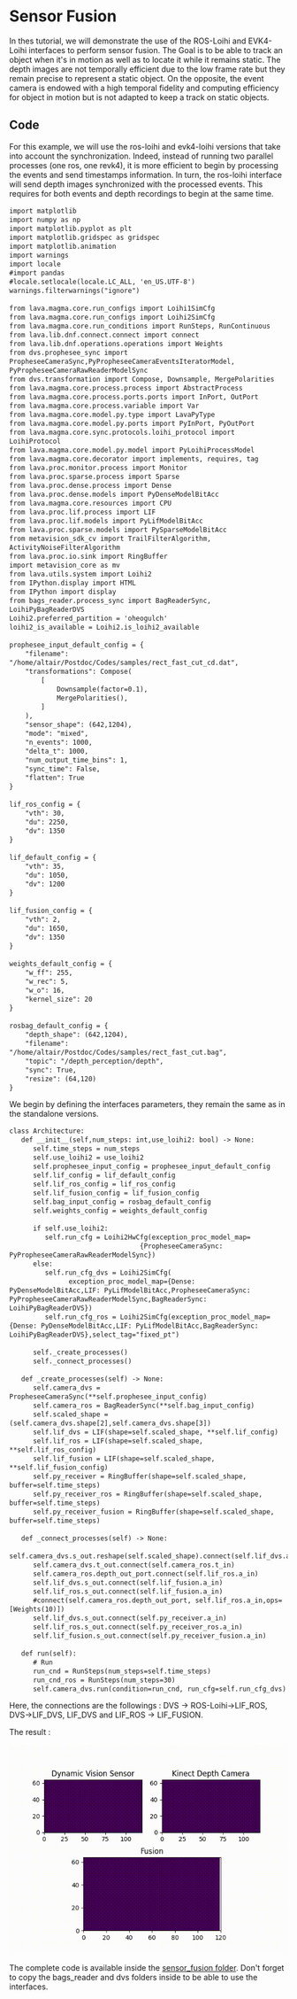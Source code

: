 # Sensor Fusion

In thes tutorial, we will demonstrate the use of the ROS-Loihi and EVK4-Loihi interfaces to perform sensor fusion. The Goal is to be able to track an object when it's in motion as well as to locate it while it remains static. The depth images are not temporally efficient due to the low frame rate but they remain precise to represent a static object. On the opposite, the event camera is endowed with a high temporal fidelity and computing efficiency for object in motion but is not adapted to keep a track on static objects.

## Code

For this example, we will use the ros-loihi and evk4-loihi versions that take into account the synchronization. Indeed, instead of running two parallel processes (one ros, one revk4), it is more efficient to begin by processing the events and send timestamps information. In turn, the ros-loihi interface will send depth images synchronized with the processed events. This requires for both events and depth recordings to begin at the same time.

```
import matplotlib
import numpy as np
import matplotlib.pyplot as plt
import matplotlib.gridspec as gridspec
import matplotlib.animation
import warnings
import locale
#import pandas
#locale.setlocale(locale.LC_ALL, 'en_US.UTF-8')
warnings.filterwarnings("ignore")

from lava.magma.core.run_configs import Loihi1SimCfg
from lava.magma.core.run_configs import Loihi2SimCfg
from lava.magma.core.run_conditions import RunSteps, RunContinuous
from lava.lib.dnf.connect.connect import connect
from lava.lib.dnf.operations.operations import Weights
from dvs.prophesee_sync import PropheseeCameraSync,PyPropheseeCameraEventsIteratorModel, PyPropheseeCameraRawReaderModelSync
from dvs.transformation import Compose, Downsample, MergePolarities
from lava.magma.core.process.process import AbstractProcess
from lava.magma.core.process.ports.ports import InPort, OutPort
from lava.magma.core.process.variable import Var
from lava.magma.core.model.py.type import LavaPyType
from lava.magma.core.model.py.ports import PyInPort, PyOutPort
from lava.magma.core.sync.protocols.loihi_protocol import LoihiProtocol
from lava.magma.core.model.py.model import PyLoihiProcessModel
from lava.magma.core.decorator import implements, requires, tag
from lava.proc.monitor.process import Monitor
from lava.proc.sparse.process import Sparse
from lava.proc.dense.process import Dense
from lava.proc.dense.models import PyDenseModelBitAcc
from lava.magma.core.resources import CPU
from lava.proc.lif.process import LIF
from lava.proc.lif.models import PyLifModelBitAcc
from lava.proc.sparse.models import PySparseModelBitAcc
from metavision_sdk_cv import TrailFilterAlgorithm, ActivityNoiseFilterAlgorithm
from lava.proc.io.sink import RingBuffer
import metavision_core as mv
from lava.utils.system import Loihi2
from IPython.display import HTML
from IPython import display
from bags_reader.process_sync import BagReaderSync, LoihiPyBagReaderDVS
Loihi2.preferred_partition = 'oheogulch'
loihi2_is_available = Loihi2.is_loihi2_available

prophesee_input_default_config = {
    "filename": "/home/altair/Postdoc/Codes/samples/rect_fast_cut_cd.dat",
    "transformations": Compose(
        [
            Downsample(factor=0.1),
            MergePolarities(),
        ]
    ),
    "sensor_shape": (642,1204),
    "mode": "mixed",
    "n_events": 1000,
    "delta_t": 1000,
    "num_output_time_bins": 1,
    "sync_time": False,
    "flatten": True
}

lif_ros_config = {
    "vth": 30,
    "du": 2250,
    "dv": 1350
}

lif_default_config = {
    "vth": 35,
    "du": 1050,
    "dv": 1200
}

lif_fusion_config = {
    "vth": 2,
    "du": 1650,
    "dv": 1350
}

weights_default_config = {
    "w_ff": 255,
    "w_rec": 5,
    "w_o": 16,
    "kernel_size": 20
}

rosbag_default_config = {
    "depth_shape": (642,1204),
    "filename": "/home/altair/Postdoc/Codes/samples/rect_fast_cut.bag",
    "topic": "/depth_perception/depth",
    "sync": True,
    "resize": (64,120)
}
```
We begin by defining the interfaces parameters, they remain the same as in the standalone versions.

```
class Architecture:
   def __init__(self,num_steps: int,use_loihi2: bool) -> None:
      self.time_steps = num_steps
      self.use_loihi2 = use_loihi2
      self.prophesee_input_config = prophesee_input_default_config
      self.lif_config = lif_default_config
      self.lif_ros_config = lif_ros_config
      self.lif_fusion_config = lif_fusion_config
      self.bag_input_config = rosbag_default_config
      self.weights_config = weights_default_config

      if self.use_loihi2:
         self.run_cfg = Loihi2HwCfg(exception_proc_model_map=
                                 {PropheseeCameraSync: PyPropheseeCameraRawReaderModelSync})
      else:
         self.run_cfg_dvs = Loihi2SimCfg(
               exception_proc_model_map={Dense: PyDenseModelBitAcc,LIF: PyLifModelBitAcc,PropheseeCameraSync: PyPropheseeCameraRawReaderModelSync,BagReaderSync: LoihiPyBagReaderDVS})
         self.run_cfg_ros = Loihi2SimCfg(exception_proc_model_map={Dense: PyDenseModelBitAcc,LIF: PyLifModelBitAcc,BagReaderSync: LoihiPyBagReaderDVS},select_tag="fixed_pt")
         
      self._create_processes()
      self._connect_processes()
      
   def _create_processes(self) -> None:
      self.camera_dvs = PropheseeCameraSync(**self.prophesee_input_config)
      self.camera_ros = BagReaderSync(**self.bag_input_config)
      self.scaled_shape = (self.camera_dvs.shape[2],self.camera_dvs.shape[3])
      self.lif_dvs = LIF(shape=self.scaled_shape, **self.lif_config)
      self.lif_ros = LIF(shape=self.scaled_shape, **self.lif_ros_config)
      self.lif_fusion = LIF(shape=self.scaled_shape, **self.lif_fusion_config)
      self.py_receiver = RingBuffer(shape=self.scaled_shape, buffer=self.time_steps)
      self.py_receiver_ros = RingBuffer(shape=self.scaled_shape, buffer=self.time_steps)
      self.py_receiver_fusion = RingBuffer(shape=self.scaled_shape, buffer=self.time_steps)

   def _connect_processes(self) -> None:
      self.camera_dvs.s_out.reshape(self.scaled_shape).connect(self.lif_dvs.a_in)
      self.camera_dvs.t_out.connect(self.camera_ros.t_in)
      self.camera_ros.depth_out_port.connect(self.lif_ros.a_in)
      self.lif_dvs.s_out.connect(self.lif_fusion.a_in)
      self.lif_ros.s_out.connect(self.lif_fusion.a_in)
      #connect(self.camera_ros.depth_out_port, self.lif_ros.a_in,ops=[Weights(10)])
      self.lif_dvs.s_out.connect(self.py_receiver.a_in)
      self.lif_ros.s_out.connect(self.py_receiver_ros.a_in)
      self.lif_fusion.s_out.connect(self.py_receiver_fusion.a_in)

   def run(self):
      # Run
      run_cnd = RunSteps(num_steps=self.time_steps)
      run_cnd_ros = RunSteps(num_steps=30)
      self.camera_dvs.run(condition=run_cnd, run_cfg=self.run_cfg_dvs)
```
Here, the connections are the followings : DVS -> ROS-Loihi->LIF_ROS, DVS->LIF_DVS, LIF_DVS and LIF_ROS -> LIF_FUSION.

The result :

![](https://github.com/rouzinho/Neuromorphic-Computing/blob/main/img/spiking_fusion.gif?raw=true)

The complete code is available inside the [sensor_fusion folder](https://github.com/rouzinho/Neuromorphic-Computing/tree/main/src/sensor_fusion). Don't forget to copy the bags_reader and dvs folders inside to be able to use the interfaces.